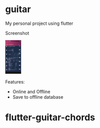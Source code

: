 # guitar

My personal project using flutter

Screenshot


<img width="50" src="screenshot/1.png">

Features:
* Online and Offline
* Save to offline database


# flutter-guitar-chords
